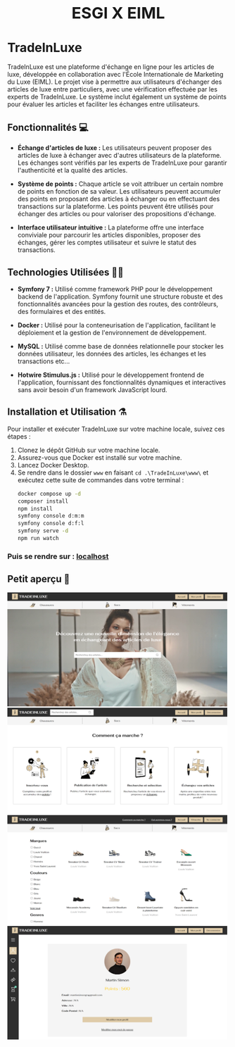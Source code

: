 
<h1 align="center" style="font-size: 36px;"> ESGI X EIML </h1>

# TradeInLuxe

TradeInLuxe est une plateforme d'échange en ligne pour les articles de luxe, développée en collaboration avec l'École Internationale de Marketing du Luxe (EIML). Le projet vise à permettre aux utilisateurs d'échanger des articles de luxe entre particuliers, avec une vérification effectuée par les experts de TradeInLuxe. Le système inclut également un système de points pour évaluer les articles et faciliter les échanges entre utilisateurs.

## Fonctionnalités 💻

- **Échange d'articles de luxe :** Les utilisateurs peuvent proposer des articles de luxe à échanger avec d'autres utilisateurs de la plateforme. Les échanges sont vérifiés par les experts de TradeInLuxe pour garantir l'authenticité et la qualité des articles.

- **Système de points :** Chaque article se voit attribuer un certain nombre de points en fonction de sa valeur. Les utilisateurs peuvent accumuler des points en proposant des articles à échanger ou en effectuant des transactions sur la plateforme. Les points peuvent être utilisés pour échanger des articles ou pour valoriser des propositions d'échange.

- **Interface utilisateur intuitive :** La plateforme offre une interface conviviale pour parcourir les articles disponibles, proposer des échanges, gérer les comptes utilisateur et suivre le statut des transactions.

## Technologies Utilisées 🧙‍♂️

- **Symfony 7 :** Utilisé comme framework PHP pour le développement backend de l'application. Symfony fournit une structure robuste et des fonctionnalités avancées pour la gestion des routes, des contrôleurs, des formulaires et des entités.

- **Docker :** Utilisé pour la conteneurisation de l'application, facilitant le déploiement et la gestion de l'environnement de développement.

- **MySQL :** Utilisé comme base de données relationnelle pour stocker les données utilisateur, les données des articles, les échanges et les transactions etc...

- **Hotwire Stimulus.js :** Utilisé pour le développement frontend de l'application, fournissant des fonctionnalités dynamiques et interactives sans avoir besoin d'un framework JavaScript lourd.

## Installation et Utilisation ⚗️

Pour installer et exécuter TradeInLuxe sur votre machine locale, suivez ces étapes :

1. Clonez le dépôt GitHub sur votre machine locale.
2. Assurez-vous que Docker est installé sur votre machine.
3. Lancez Docker Desktop.
4. Se rendre dans le dossier `www` en faisant `cd .\TradeInLuxe\www\` et exécutez cette suite de commandes dans votre terminal :
   ```bash
   docker compose up -d
   composer install
   npm install
   symfony console d:m:m
   symfony console d:f:l
   symfony serve -d
   npm run watch  
   ```
### Puis se rendre sur : <a href="https://127.0.0.1:8000/">localhost</a>

## Petit aperçu 👀

<img src="www/.github/images/view1.png" alt="Aperçu de l'Interface" style="max-width: 500px;">
<img src="www/.github/images/view2.png" alt="Aperçu de l'Interface" style="max-width: 500px;">
</br>
<img src="www/.github/images/view3.png" alt="Aperçu de l'Interface" style="max-width: 500px;">
<img src="www/.github/images/view4.png" alt="Aperçu de l'Interface" style="max-width: 500px;">
